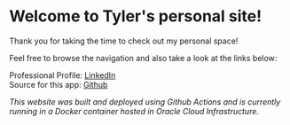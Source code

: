 # Welcome to Tyler's personal site!

Thank you for taking the time to check out my personal space!  

Feel free to browse the navigation and also take a look at the links below:  

Professional Profile: [LinkedIn](https://www.linkedin.com/in/tlee75/)  
Source for this app: [Github ](https://github.com/tlee75/interview) 

*This website was built and deployed using Github Actions and is currently running in a Docker container hosted in Oracle 
Cloud Infrastructure.*
